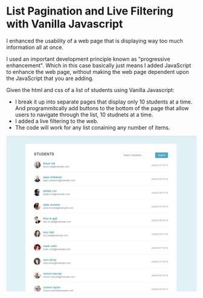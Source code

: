 # List Pagination and Live Filtering with Vanilla Javascript

I enhanced the usability of a web page that is displaying way too much information all at once.

I used an important development principle known as "progressive enhancement". Which in this case basically just means I added JavaScript to enhance the web page, without making the web page dependent upon the JavaScript that you are adding.

Given the html and css of a list of students using Vanilla Javascript:

* I break it up into separate pages that display only 10 students at a time. And programmitcally add buttons to the bottom of the page that allow users to navigate through the list, 10 studnets at a time.
* I added a live filtering to the web.
* The code will work for any list conaining any number of items.

![.](https://github.com/apellicerep/List-Pagination-and-Filtering/blob/master/ListPagination.gif)





